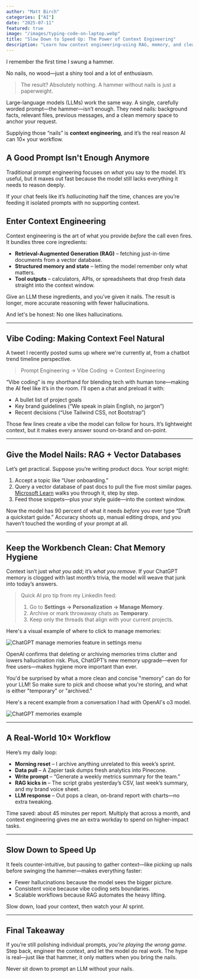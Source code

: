 ```yaml
---
author: "Matt Birch"
categories: ["AI"]
date: "2025-07-11"
featured: true
image: "/images/typing-code-on-laptop.webp"
title: "Slow Down to Speed Up: The Power of Context Engineering"
description: "Learn how context engineering—using RAG, memory, and clean chat history—can boost AI accuracy and productivity by 10×. Slow down to speed up your workflow."
---
```


I remember the first time I swung a hammer.

No nails, no wood—just a shiny tool and a lot of enthusiasm.

> The result? Absolutely nothing. A hammer without nails is just a paperweight.

Large-language models (LLMs) work the same way. A single, carefully worded prompt—the hammer—isn’t enough. They need nails: background facts, relevant files, previous messages, and a clean memory space to anchor your request.

Supplying those “nails” is **context engineering**, and it’s the real reason AI can 10× your workflow.

## A Good Prompt Isn't Enough Anymore

Traditional prompt engineering focuses on _what_ you say to the model. It’s useful, but it maxes out fast because the model still lacks everything it needs to reason deeply.

If your chat feels like it’s _hallucinating_ half the time, chances are you’re feeding it isolated prompts with no supporting context.

## Enter Context Engineering

Context engineering is the art of what you provide _before_ the call even fires. It bundles three core ingredients:

- **Retrieval-Augmented Generation (RAG)** – fetching just-in-time documents from a vector database.
- **Structured memory and state** – letting the model remember only what matters.
- **Tool outputs** – calculators, APIs, or spreadsheets that drop fresh data straight into the context window.

Give an LLM these ingredients, and you’ve given it nails. The result is longer, more accurate reasoning with fewer hallucinations.

And let's be honest: No one likes hallucinations.

---

## Vibe Coding: Making Context Feel Natural

A tweet I recently posted sums up where we're currently at, from a chatbot trend timeline perspective.

> Prompt Engineering → Vibe Coding → Context Engineering

“Vibe coding” is my shorthand for blending tech with human tone—making the AI feel like it’s in the room. I’ll open a chat and preload it with:

- A bullet list of project goals
- Key brand guidelines (“We speak in plain English, no jargon”)
- Recent decisions (“Use Tailwind CSS, not Bootstrap”)

Those few lines create a vibe the model can follow for hours. It’s lightweight context, but it makes every answer sound on-brand and on-point.

---

## Give the Model Nails: RAG + Vector Databases

Let’s get practical. Suppose you’re writing product docs. Your script might:

1.  Accept a topic like “User onboarding.”
2.  Query a vector database of past docs to pull the five most similar pages. [Microsoft Learn](https://learn.microsoft.com/en-us/data-engineering/playbook/solutions/vector-database/) walks you through it, step by step.
3.  Feed those snippets—plus your style guide—into the context window.

Now the model has 90 percent of what it needs _before_ you ever type “Draft a quickstart guide.” Accuracy shoots up, manual editing drops, and you haven’t touched the wording of your prompt at all.

---

## Keep the Workbench Clean: Chat Memory Hygiene

Context isn’t just _what you add_; it’s _what you remove_. If your ChatGPT memory is clogged with last month’s trivia, the model will weave that junk into today’s answers.

> Quick AI pro tip from my LinkedIn feed:
>
> 1.  Go to **Settings → Personalization → Manage Memory**.
> 2.  Archive or mark throwaway chats as **Temporary**.
> 3.  Keep only the threads that align with your current projects.

Here's a visual example of where to click to manage memories:

![ChatGPT manage memories feature in settings menu](/images/chatgpt-manage-memory-history.webp)

OpenAI confirms that deleting or archiving memories trims clutter and lowers hallucination risk. Plus, ChatGPT’s new memory upgrade—even for free users—makes hygiene more important than ever.

You'd be surprised by what a more clean and concise "memory" can do for your LLM! So make sure to pick and choose what you're storing, and what is either "temporary" or "archived."

Here's a recent example from a conversation I had with OpenAI's o3 model.

![ChatGPT memories example](/images/chatgpt-memory-example.webp)

---

## A Real-World 10× Workflow

Here’s my daily loop:

- **Morning reset** – I archive anything unrelated to this week’s sprint.
- **Data pull** – A Zapier task dumps fresh analytics into Pinecone.
- **Write prompt** – “Generate a weekly metrics summary for the team.”
- **RAG kicks in** – The script grabs yesterday’s CSV, last week’s summary, and my brand voice sheet.
- **LLM response** – Out pops a clean, on-brand report with charts—no extra tweaking.

Time saved: about 45 minutes per report. Multiply that across a month, and context engineering gives me an extra workday to spend on higher-impact tasks.

---

## Slow Down to Speed Up

It feels counter-intuitive, but pausing to gather context—like picking up nails before swinging the hammer—makes everything faster:

- Fewer hallucinations because the model sees the bigger picture.
- Consistent voice because vibe coding sets boundaries.
- Scalable workflows because RAG automates the heavy lifting.

Slow down, load your context, then watch your AI sprint.

---

## Final Takeaway

If you’re still polishing individual prompts, _you’re playing the wrong game_. Step back, engineer the context, and let the model do real work. The hype is real—just like that hammer, it only matters when you bring the nails.

Never sit down to prompt an LLM without your nails.
